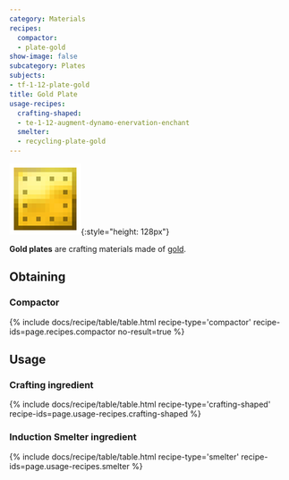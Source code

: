 ```yaml
---
category: Materials
recipes:
  compactor:
  - plate-gold
show-image: false
subcategory: Plates
subjects:
- tf-1-12-plate-gold
title: Gold Plate
usage-recipes:
  crafting-shaped:
  - te-1-12-augment-dynamo-enervation-enchant
  smelter:
  - recycling-plate-gold
---
```


![Gold plate](/assets/images/docs/1.12/thermal-foundation/plate-gold.png){:style="height: 128px"}


**Gold plates** are crafting materials made of
[gold](https://minecraft.gamepedia.com/Gold_Ingot).


Obtaining
---------

### Compactor
{% include docs/recipe/table/table.html recipe-type='compactor' recipe-ids=page.recipes.compactor no-result=true %}


Usage
-----

### Crafting ingredient
{% include docs/recipe/table/table.html recipe-type='crafting-shaped' recipe-ids=page.usage-recipes.crafting-shaped %}

### Induction Smelter ingredient
{% include docs/recipe/table/table.html recipe-type='smelter' recipe-ids=page.usage-recipes.smelter %}
